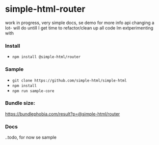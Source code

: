 # simple-html-router

work in progress, very simple docs, se demo for more info api changing a lot- will do untill I get
time to refactor/clean up all code Im extperimenting with

### Install

-   `npm install @simple-html/router`

### Sample

- `git clone https://github.com/simple-html/simple-html`
- `npm install`
- `npm run sample-core`

### Bundle size:

https://bundlephobia.com/result?p=@simple-html/router

### Docs

..todo, for now se sample

